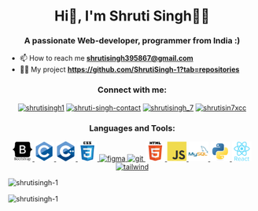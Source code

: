 <h1 align="center">Hi👋, I'm Shruti Singh👧🏽</h1>
<h3 align="center">A passionate Web-developer, programmer from India :)</h3>
<!-- <img align="right" alt="coding" width="400" scr="![image](https://github.com/ShrutiSingh-1/ShrutiSingh-1/assets/98824644/705fc97c-5b49-47c2-ac1c-67b5acce0b2e)"> -->


<!--<p align="center"> <img src="https://komarev.com/ghpvc/?username=shrutisingh-1&label=Profile%20views&color=0e75b6&style=flat" alt="shrutisingh-1" /> </p>  -->

- 📫 How to reach me **shrutisingh395867@gmail.com**
- 👩‍🎓 My project **https://github.com/ShrutiSingh-1?tab=repositories**


<h3 align="center">Connect with me:</h3>
<p align="center">
<a href="https://dev.to/shrutisingh1" target="blank"><img align="center" src="https://raw.githubusercontent.com/rahuldkjain/github-profile-readme-generator/master/src/images/icons/Social/devto.svg" alt="shrutisingh1" height="30" width="40" /></a>
<a href="https://linkedin.com/in/shruti-singh-contact" target="blank"><img align="center" src="https://raw.githubusercontent.com/rahuldkjain/github-profile-readme-generator/master/src/images/icons/Social/linked-in-alt.svg" alt="shruti-singh-contact" height="30" width="40" /></a>
<!--<a href="https://instagram.com/_shruutii01_" target="blank"><img align="center" src="https://raw.githubusercontent.com/rahuldkjain/github-profile-readme-generator/master/src/images/icons/Social/instagram.svg" alt="_shruutii01_" height="30" width="40" /></a> -->
<a href="https://www.leetcode.com/shrutisingh_7" target="blank"><img align="center" src="https://raw.githubusercontent.com/rahuldkjain/github-profile-readme-generator/master/src/images/icons/Social/leet-code.svg" alt="shrutisingh_7" height="30" width="40" /></a>
<a href="https://auth.geeksforgeeks.org/user/shrutisin7xcc" target="blank"><img align="center" src="https://raw.githubusercontent.com/rahuldkjain/github-profile-readme-generator/master/src/images/icons/Social/geeks-for-geeks.svg" alt="shrutisin7xcc" height="30" width="40" /></a>
</p>

<h3 align="center">Languages and Tools:</h3>
<p align="center"> <a href="https://getbootstrap.com" target="_blank" rel="noreferrer"> <img src="https://raw.githubusercontent.com/devicons/devicon/master/icons/bootstrap/bootstrap-plain-wordmark.svg" alt="bootstrap" width="40" height="40"/> </a> <a href="https://www.cprogramming.com/" target="_blank" rel="noreferrer"> <img src="https://raw.githubusercontent.com/devicons/devicon/master/icons/c/c-original.svg" alt="c" width="40" height="40"/> </a> <a href="https://www.w3schools.com/cpp/" target="_blank" rel="noreferrer"> 
  <img src="https://raw.githubusercontent.com/devicons/devicon/master/icons/cplusplus/cplusplus-original.svg" alt="cplusplus" width="40" height="40"/> </a> <a href="https://www.w3schools.com/css/" target="_blank" rel="noreferrer"> <img src="https://raw.githubusercontent.com/devicons/devicon/master/icons/css3/css3-original-wordmark.svg" alt="css3" width="40" height="40"/> </a> <a href="https://www.figma.com/" target="_blank" rel="noreferrer"> <img src="https://www.vectorlogo.zone/logos/figma/figma-icon.svg" alt="figma" width="40" height="40"/> </a> <a href="https://git-scm.com/" target="_blank" rel="noreferrer"> <img src="https://www.vectorlogo.zone/logos/git-scm/git-scm-icon.svg" alt="git" width="40" height="40"/> </a> <a href="https://www.w3.org/html/" target="_blank" rel="noreferrer"> <img src="https://raw.githubusercontent.com/devicons/devicon/master/icons/html5/html5-original-wordmark.svg" alt="html5" width="40" height="40"/> </a> <a href="https://developer.mozilla.org/en-US/docs/Web/JavaScript" target="_blank" rel="noreferrer"> <img src="https://raw.githubusercontent.com/devicons/devicon/master/icons/javascript/javascript-original.svg" alt="javascript" width="40" height="40"/> </a> <a href="https://www.mysql.com/" target="_blank" rel="noreferrer"> <img src="https://raw.githubusercontent.com/devicons/devicon/master/icons/mysql/mysql-original-wordmark.svg" alt="mysql" width="40" height="40"/> </a> <a href="https://www.python.org" target="_blank" rel="noreferrer"> <img src="https://raw.githubusercontent.com/devicons/devicon/master/icons/python/python-original.svg" alt="python" width="40" height="40"/> </a> <a href="https://reactjs.org/" target="_blank" rel="noreferrer"> <img src="https://raw.githubusercontent.com/devicons/devicon/master/icons/react/react-original-wordmark.svg" alt="react" width="40" height="40"/> </a> <a href="https://tailwindcss.com/" target="_blank" rel="noreferrer"> <img src="https://www.vectorlogo.zone/logos/tailwindcss/tailwindcss-icon.svg" alt="tailwind" width="40" height="40"/> </a> </p>

<p><img align="center" src="https://github-readme-stats.vercel.app/api/top-langs?username=shrutisingh-1&show_icons=true&locale=en&layout=compact" alt="shrutisingh-1" /></p>

<!--<p>&nbsp;<img align="center" src="https://github-readme-stats.vercel.app/api?username=shrutisingh-1&show_icons=true&locale=en" alt="shrutisingh-1" /></p>-->

<p><img align="center" src="https://github-readme-streak-stats.herokuapp.com/?user=shrutisingh-1&" alt="shrutisingh-1" /></p>
